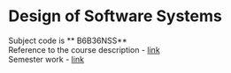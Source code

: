 # Design of Software Systems 

Subject code is **	B6B36NSS** <br>
Reference to the course description - [link](https://cw.fel.cvut.cz/b192/courses/b6b36nss/start) <br>
Semester work - [link](/)
